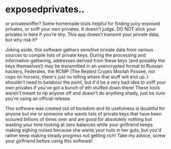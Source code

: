 # exposedprivates..
or
privatesniffer?
Some homemade tools helpful for finding juicy exposed privates, or sniff your own privates. It doesn't judge. DO NOT stick your privates in here if you're shy. This app doesn't transmit your private data, but why risk it?

Joking aside, this software gathers sensitive private data from various sources to compile lists of private keys. During the processing and information gathering, addresses derived from these keys (and possibly the keys themselves!) may be transmitted in an unencrypted format to Russian hackers, Federales, the RCMP (The Realest Crypto Moolah Possee, not cops on horses), there's just no telling where that stuff will end up. I shouldn't need to belabour the point, but it'd be a very bad idea to sniff your own privates if you've got a bunch of eth stuffed down there! These tools weren't meant to rip anyone off and doesn't do anything shady, just be sure you're using an official release. 

This software was created out of boredom and its usefulness is doubtful for anyone but me or someone who wants lists of private keys that have been scoured billions of times over and are good for absolutely nothing but wasting your time looking at zero balances while your girlfriend keeps making sighing noises because she wants your nuts in her guts, but you'd rather keep making steady progress not getting rich! Take my advice, screw your girlfriend before using this software!
